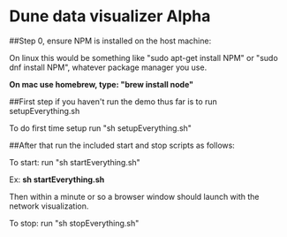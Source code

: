 # Dune data visualizer Alpha

##Step 0, ensure NPM is installed on the host machine:

On linux this would be something like "sudo apt-get install NPM" or "sudo dnf install NPM", whatever package manager you use.

**On mac use homebrew, type: "brew install node"**

##First step if you haven't run the demo thus far is to run setupEverything.sh

To do first time setup run "sh setupEverything.sh"

##After that run the included start and stop scripts as follows:

To start: run "sh startEverything.sh"

Ex: **sh startEverything.sh**

Then within a minute or so a browser window should launch with the network visualization.



To stop: run "sh stopEverything.sh"
